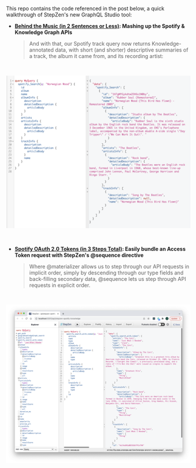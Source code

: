 This repo contains the code referenced in the post below, a quick walkthrough of StepZen's new GraphQL Studio tool:

- **[Behind the Music (in 2 Sentences or Less)](https://stepzen.com/blog/new-workflowf-for-api-mash-ups-postman-stepzen-youtube-data-api): Mashing up the Spotify & Knowledge Graph APIs**


  > And with that, our Spotify track query now returns Knowledge-annotated data, with short (and shorter) descriptive summaries of a track, the album it came from, and its recording artist:

<br/>

<p align="center">
  <img src="././images/annotatedgraph.png"/>
</p>

<br/>

- **[Spotify OAuth 2.0 Tokens (in 3 Steps Total)](././getauth.md): Easily bundle an Access Token request with StepZen's @sequence directive**


  > Where @materializer allows us to step through our API requests in implicit order, simply by descending through our type fields and back-filling secondary data, @sequence lets us step through API requests in explicit order. 

<br/>

<p align="center">
  <img src="././images/spotifywithtoken.png"/>
</p>